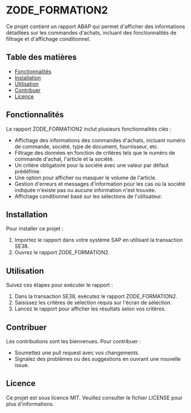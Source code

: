 # ZODE_FORMATION2

Ce projet contient un rapport ABAP qui permet d'afficher des informations détaillées sur les commandes d'achats, incluant des fonctionnalités de filtrage et d'affichage conditionnel.

## Table des matières
- [Fonctionnalités](#fonctionnalités)
- [Installation](#installation)
- [Utilisation](#utilisation)
- [Contribuer](#contribuer)
- [Licence](#licence)

## Fonctionnalités
Le rapport ZODE_FORMATION2 inclut plusieurs fonctionnalités clés :

- Affichage des informations des commandes d'achats, incluant numéro de commande, société, type de document, fournisseur, etc.
- Filtrage des données en fonction de critères tels que le numéro de commande d'achat, l'article et la société.
- Un critère obligatoire pour la société avec une valeur par défaut prédéfinie.
- Une option pour afficher ou masquer le volume de l'article.
- Gestion d'erreurs et messages d'information pour les cas où la société indiquée n'existe pas ou aucune information n'est trouvée.
- Affichage conditionnel basé sur les sélections de l'utilisateur.

## Installation
Pour installer ce projet :
1. Importez le rapport dans votre système SAP en utilisant la transaction SE38.
2. Ouvrez le rapport ZODE_FORMATION2.

## Utilisation
Suivez ces étapes pour exécuter le rapport :
1. Dans la transaction SE38, exécutez le rapport ZODE_FORMATION2.
2. Saisissez les critères de sélection requis sur l'écran de sélection.
3. Lancez le rapport pour afficher les résultats selon vos critères.

## Contribuer
Les contributions sont les bienvenues. Pour contribuer :
- Soumettez une pull request avec vos changements.
- Signalez des problèmes ou des suggestions en ouvrant une nouvelle issue.

## Licence
Ce projet est sous licence MIT. Veuillez consulter le fichier LICENSE pour plus d'informations.
